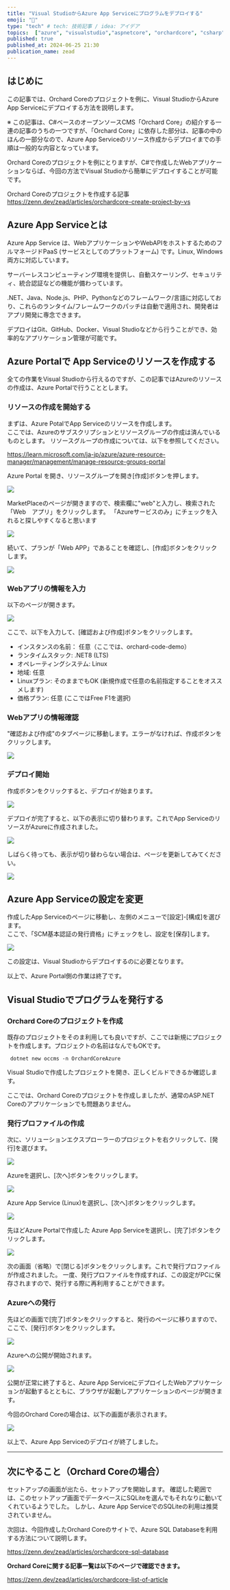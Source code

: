 ```yaml
---
title: "Visual StudioからAzure App Serviceにプログラムをデプロイする"
emoji: "🍋"
type: "tech" # tech: 技術記事 / idea: アイデア
topics:  ["azure", "visualstudio","aspnetcore", "orchardcore", "csharp"]
published: true
published_at: 2024-06-25 21:30
publication_name: zead
---
```


## はじめに

この記事では、Orchard Coreのプロジェクトを例に、Visual StudioからAzure App Serviceにデプロイする方法を説明します。


※ この記事は、C#ベースのオープンソースCMS「Orchard Core」の紹介する一連の記事のうちの一つですが、「Orchard Core」に依存した部分は、記事の中のほんの一部分なので、Azure App Serviceのリソース作成からデプロイまでの手順は一般的な内容となっています。

Orchard Coreのプロジェクトを例にとりますが、C#で作成したWebアプリケーションならば、今回の方法でVisual Studioから簡単にデプロイすることが可能です。

Orchard Coreのプロジェクトを作成する記事
https://zenn.dev/zead/articles/orchardcore-create-project-by-vs

## Azure App Serviceとは

Azure App Service は、WebアプリケーションやWebAPIをホストするためのフルマネージドPaaS (サービスとしてのプラットフォーム) です。Linux, Windows両方に対応しています。

サーバーレスコンピューティング環境を提供し、自動スケーリング、セキュリティ、統合認証などの機能が備わっています。

.NET、Java、Node.js、PHP、Pythonなどのフレームワーク/言語に対応しており、これらのランタイム/フレームワークのパッチは自動で適用され、開発者はアプリ開発に専念できます。

デプロイはGit、GitHub、Docker、Visual Studioなどから行うことができ、効率的なアプリケーション管理が可能です。

## Azure Portalで App Serviceのリソースを作成する

全ての作業をVisual Studioから行えるのですが、この記事ではAzureのリソースの作成は、Azure Portalで行うこととします。

### リソースの作成を開始する

まずは、Azure PotalでApp Serviceのリソースを作成します。  
ここでは、Azureのサブスクリプションとリソースグループの作成は済んでいるものとします。
リソースグループの作成については、以下を参照してください。

https://learn.microsoft.com/ja-jp/azure/azure-resource-manager/management/manage-resource-groups-portal


Azure Portal を開き、リソースグループを開き[作成]ボタンを押します。

![](https://storage.googleapis.com/zenn-user-upload/92812223a3a2-20240612.png)

MarketPlaceのページが開きますので、検索欄に"web"と入力し、検索された「Web　アプリ」をクリックします。
「Azureサービスのみ」にチェックを入れると探しやすくなると思います

![](https://storage.googleapis.com/zenn-user-upload/19c35b1edd30-20240612.png)

続いて、プランが「Web APP」であることを確認し、[作成]ボタンをクリックします。

![](https://storage.googleapis.com/zenn-user-upload/4a753b4dd685-20240612.png)

### Webアプリの情報を入力

以下のページが開きます。

![](https://storage.googleapis.com/zenn-user-upload/56245a8bd072-20240612.png)

ここで、以下を入力して、[確認および作成]ボタンをクリックします。

- インスタンスの名前： 任意（ここでは、orchard-code-demo）  
- ランタイムスタック: .NET8 (LTS)  
- オペレーティングシステム: Linux  
- 地域: 任意  
- Linuxプラン: そのままでもOK (新規作成で任意の名前指定することをオススメします)  
- 価格プラン: 任意 (ここではFree F1を選択)   

### Webアプリの情報確認

"確認および作成"のタブページに移動します。エラーがなければ、作成ボタンをクリックします。

![](https://storage.googleapis.com/zenn-user-upload/b9b9b6b6eaa5-20240619.png)

### デプロイ開始

作成ボタンをクリックすると、デプロイが始まります。

![](https://storage.googleapis.com/zenn-user-upload/a3133810c1a3-20240612.png)

デプロイが完了すると、以下の表示に切り替わります。これでApp ServiceのリソースがAzureに作成されました。


![](https://storage.googleapis.com/zenn-user-upload/c5890ccd29ab-20240612.png)

しばらく待っても、表示が切り替わらない場合は、ページを更新してみてください。

![](https://storage.googleapis.com/zenn-user-upload/c0bf66e706e3-20240612.png)


## Azure App Serviceの設定を変更

作成したApp Serviceのページに移動し、左側のメニューで[設定]-[構成]を選びます。  
ここで、「SCM基本認証の発行資格」にチェックをし、設定を[保存]します。

![](https://storage.googleapis.com/zenn-user-upload/06cee89594b2-20240612.png)

この設定は、Visual Studioからデプロイするのに必要となります。

以上で、Azure Portal側の作業は終了です。

## Visual Studioでプログラムを発行する

### Orchard Coreのプロジェクトを作成

既存のプロジェクトをそのま利用しても良いですが、ここでは新規にプロジェクトを作成します。プロジェクトの名前はなんでもOKです。

```
 dotnet new occms -n OrchardCoreAzure
```

Visual Studioで作成したプロジェクトを開き、正しくビルドできるか確認します。

ここでは、Orchard Coreのプロジェクトを作成しましたが、通常のASP.NET Coreのアプリケーションでも問題ありません。


### 発行プロファイルの作成

次に、ソリューションエクスプローラーのプロジェクトを右クリックして、[発行]を選びます。

![](https://storage.googleapis.com/zenn-user-upload/232f652082b5-20240612.png)

Azureを選択し、[次へ]ボタンをクリックします。

![](https://storage.googleapis.com/zenn-user-upload/c4af70a19e12-20240612.png)

Azure App Service (Linux)を選択し、[次へ]ボタンをクリックします。

![](https://storage.googleapis.com/zenn-user-upload/5358db7e5091-20240612.png)

先ほどAzure Portalで作成した Azure App Serviceを選択し、[完了]ボタンをクリックします。

![](https://storage.googleapis.com/zenn-user-upload/2e28812df5d3-20240619.png)

次の画面（省略）で[閉じる]ボタンをクリックします。これで発行プロファイルが作成されました。
一度、発行プロファイルを作成すれば、この設定がPCに保存されますので、発行する際に再利用することができます。

### Azureへの発行

先ほどの画面で[完了]ボタンをクリックすると、発行のページに移りますので、ここで、[発行]ボタンをクリックします。

![](https://storage.googleapis.com/zenn-user-upload/a08ea956c6c7-20240612.png)

Azureへの公開が開始されます。

![](https://storage.googleapis.com/zenn-user-upload/b1758db1e51e-20240612.png)

公開が正常に終了すると、Azure App ServiceにデプロイしたWebアプリケーションが起動するとともに、ブラウザが起動しアプリケーションのページが開きます。

今回のOrchard Coreの場合は、以下の画面が表示されます。

![](https://storage.googleapis.com/zenn-user-upload/69093660a9bf-20240612.png)

以上で、Azure App Serviceのデプロイが終了しました。


---

## 次にやること（Orchard Coreの場合）

セットアップの画面が出たら、セットアップを開始します。
確認した範囲では、このセットアップ画面でデータベースにSQLiteを選んでもそれなりに動いてくれているようでした。
しかし、Azure App ServiceでのSQLiteの利用は推奨されていません。  

次回は、今回作成したOrchard Coreのサイトで、Azure SQL Databaseを利用する方法について説明します。


https://zenn.dev/zead/articles/orchardcore-sql-database


**Orchard Coreに関する記事一覧は以下のページで確認できます。**

https://zenn.dev/zead/articles/orchardcore-list-of-article

